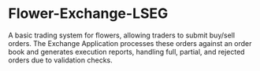 # Flower-Exchange-LSEG
A basic trading system for flowers, allowing traders to submit buy/sell orders. The Exchange Application processes these orders against an order book and generates execution reports, handling full, partial, and rejected orders due to validation checks.
